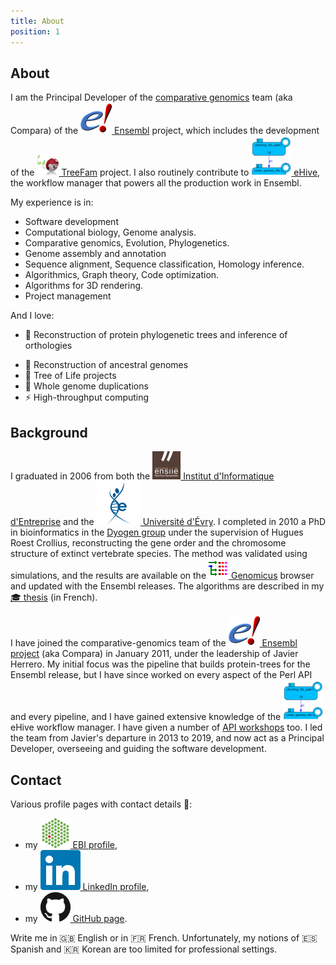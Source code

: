 ```yaml
---
title: About
position: 1
---
```


## About

I am the Principal Developer of the [comparative
genomics](http://www.ensembl.org/info/docs/compara/index.html) team (aka
Compara) of the [![icon](/assets/img/icon/ensembl.png) Ensembl](http://www.ensembl.org) project, which
includes the development of the [![icon](/assets/img/icon/treefam.png) TreeFam](http://treefam.org/) project.
I also routinely contribute to
[![icon](/assets/img/icon/guihive.png) eHive](https://ensembl-hive.readthedocs.io), the workflow manager that
powers all the production work in Ensembl.

My experience is in:

* Software development
* Computational biology, Genome analysis.
* Comparative genomics, Evolution, Phylogenetics.
* Genome assembly and annotation
* Sequence alignment, Sequence classification, Homology inference.
* Algorithmics, Graph theory, Code optimization.
* Algorithms for 3D rendering.
* Project management

And I love:

- &#x1F52D; Reconstruction of protein phylogenetic trees and inference of
  orthologies
* &#x1F52E; Reconstruction of ancestral genomes
* &#x1F333; Tree of Life projects
* &#x1F465; Whole genome duplications
* &#x26A1; High-throughput computing

## Background

I graduated in 2006 from both the [![icon](/assets/img/icon/ensiie.png) Institut d\'Informatique
d\'Entreprise](http://www.ensiie.fr) and the [![icon](/assets/img/icon/evry.png) Université
d\'Évry](http://www.univ-evry.fr/). I completed in 2010 a PhD in
bioinformatics in the [Dyogen
group](http://www.biologie.ens.fr/dyogen/?lang=en) under the supervision
of Hugues Roest Crollius, reconstructing the gene order and the
chromosome structure of extinct vertebrate species. The method was
validated using simulations, and the results are available on the
[![icon](/assets/img/icon/genomicus.png) Genomicus](http://www.dyogen.ens.fr/genomicus/) browser and updated
with the Ensembl releases. The algorithms are described in my
[&#x1F393; thesis](http://hal.archives-ouvertes.fr/docs/00/55/21/38/PDF/these.pdf)
(in French).

I have joined the comparative-genomics team of the [![icon](/assets/img/icon/ensembl.png) Ensembl
project](http://www.ensembl.org) (aka Compara) in January 2011, under
the leadership of Javier Herrero. My initial focus was the pipeline that
builds protein-trees for the Ensembl release, but I have since worked on
every aspect of the Perl API and every pipeline, and I have gained
extensive knowledge of the ![icon](/assets/img/icon/guihive.png) eHive workflow
manager. I have given a number of [API workshops](https://www.ebi.ac.uk/~muffato/workshops/) too. I led the team from
Javier\'s departure in 2013 to 2019, and now act as a Principal Developer,
overseeing and guiding the software development.

## Contact

Various profile pages with contact details &#x1F44B;:

* my [![icon](/assets/img/icon/ebi.png) EBI profile](https://www.ebi.ac.uk/about/people/matthieu-muffato),
* my [![icon](/assets/img/icon/linkedin.png) LinkedIn profile](https://uk.linkedin.com/in/matthieu-muffato),
* my [![icon](/assets/img/icon/github.png) GitHub page](https://github.com/muffato).

Write me in &#x1F1EC;&#x1F1E7; English or in &#x1F1EB;&#x1F1F7; French.
Unfortunately, my notions of &#x1F1EA;&#x1F1F8; Spanish and
&#x1F1F0;&#x1F1F7; Korean are too limited for professional settings.

